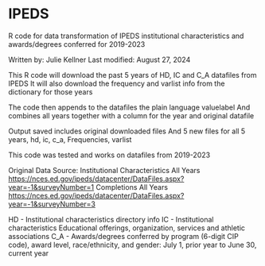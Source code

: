 # IPEDS
R code for data transformation of IPEDS institutional characteristics and awards/degrees conferred for 2019-2023

Written by: Julie Kellner
Last modified: August 27, 2024

This R code will download the past 5 years of HD, IC and C_A datafiles from IPEDS
It will also download the frequency and varlist info from the dictionary for those years

The code then appends to the datafiles the plain language valuelabel
And combines all years together with a column for the year and original datafile

Output saved includes original downloaded files
And 5 new files for all 5 years, hd, ic, c_a, Frequencies, varlist

This code was tested and works on datafiles from 2019-2023

Original Data Source:
Institutional Characteristics All Years
https://nces.ed.gov/ipeds/datacenter/DataFiles.aspx?year=-1&surveyNumber=1
Completions All Years
https://nces.ed.gov/ipeds/datacenter/DataFiles.aspx?year=-1&surveyNumber=3

HD - Institutional characteristics directory info
IC - Institutional characteristics Educational offerings, organization, services and athletic associations
C_A - Awards/degrees conferred by program (6-digit CIP code), award level, race/ethnicity, and gender: July 1, prior year to June 30, current year
